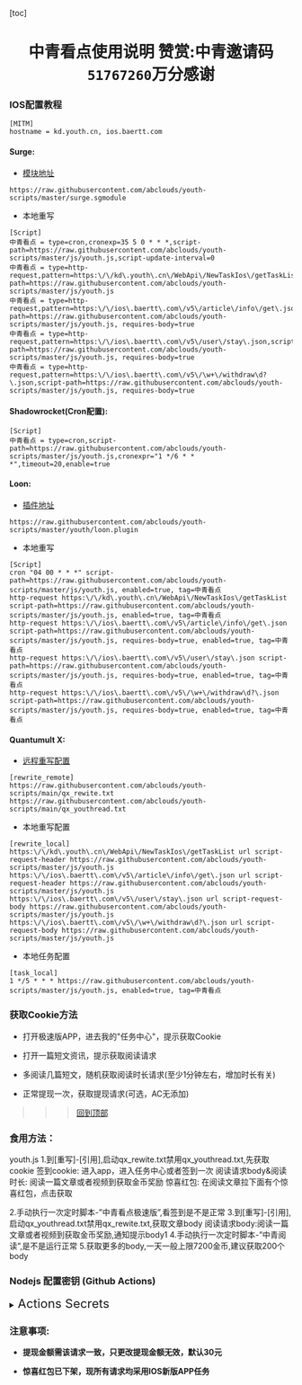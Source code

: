 

  [toc]  

 # <center> 中青看点使用说明 赞赏:中青邀请码`51767260`万分感谢</center>

### IOS配置教程
 ```
[MITM]
hostname = kd.youth.cn, ios.baertt.com 
 ```
#### Surge:
* [模块地址](https://raw.githubusercontent.com/abclouds/youth-scripts/master/surge.sgmodule)

 ```
https://raw.githubusercontent.com/abclouds/youth-scripts/master/surge.sgmodule
 ```
 * 本地重写
 
 ```
[Script]
中青看点 = type=cron,cronexp=35 5 0 * * *,script-path=https://raw.githubusercontent.com/abclouds/youth-scripts/master/js/youth.js,script-update-interval=0
中青看点 = type=http-request,pattern=https:\/\/kd\.youth\.cn\/WebApi\/NewTaskIos\/getTaskList,script-path=https://raw.githubusercontent.com/abclouds/youth-scripts/master/js/youth.js
中青看点 = type=http-request,pattern=https:\/\/ios\.baertt\.com\/v5\/article\/info\/get\.json,script-path=https://raw.githubusercontent.com/abclouds/youth-scripts/master/js/youth.js, requires-body=true
中青看点 = type=http-request,pattern=https:\/\/ios\.baertt\.com\/v5\/user\/stay\.json,script-path=https://raw.githubusercontent.com/abclouds/youth-scripts/master/js/youth.js, requires-body=true
中青看点 = type=http-request,pattern=https:\/\/ios\.baertt\.com\/v5\/\w+\/withdraw\d?\.json,script-path=https://raw.githubusercontent.com/abclouds/youth-scripts/master/js/youth.js, requires-body=true
```
#### Shadowrocket(Cron配置): 

```
[Script]
中青看点 = type=cron,script-path=https://raw.githubusercontent.com/abclouds/youth-scripts/master/js/youth.js,cronexpr="1 */6 * * *",timeout=20,enable=true
```
####  Loon:

* [插件地址](https://raw.githubusercontent.com/abclouds/youth-scripts/master/youth/loon.plugin)

 ```
https://raw.githubusercontent.com/abclouds/youth-scripts/master/youth/loon.plugin
 ```
* 本地重写
  
 ```
[Script]
cron "04 00 * * *" script-path=https://raw.githubusercontent.com/abclouds/youth-scripts/master/js/youth.js, enabled=true, tag=中青看点
http-request https:\/\/kd\.youth\.cn\/WebApi\/NewTaskIos\/getTaskList script-path=https://raw.githubusercontent.com/abclouds/youth-scripts/master/js/youth.js, enabled=true, tag=中青看点
http-request https:\/\/ios\.baertt\.com\/v5\/article\/info\/get\.json script-path=https://raw.githubusercontent.com/abclouds/youth-scripts/master/js/youth.js, requires-body=true, enabled=true, tag=中青看点
http-request https:\/\/ios\.baertt\.com\/v5\/user\/stay\.json script-path=https://raw.githubusercontent.com/abclouds/youth-scripts/master/js/youth.js, requires-body=true, enabled=true, tag=中青看点
http-request https:\/\/ios\.baertt\.com\/v5\/\w+\/withdraw\d?\.json script-path=https://raw.githubusercontent.com/abclouds/youth-scripts/master/js/youth.js, requires-body=true, enabled=true, tag=中青看点
```
#### Quantumult X:
   * [远程重写配置](https://raw.githubusercontent.com/abclouds/youth-scripts/main/qx_rewite.txt)
   
```
[rewrite_remote]
https://raw.githubusercontent.com/abclouds/youth-scripts/main/qx_rewite.txt
https://raw.githubusercontent.com/abclouds/youth-scripts/main/qx_youthread.txt
```
   * 本地重写配置
   
```
[rewrite_local]
https:\/\/kd\.youth\.cn\/WebApi\/NewTaskIos\/getTaskList url script-request-header https://raw.githubusercontent.com/abclouds/youth-scripts/master/js/youth.js
https:\/\/ios\.baertt\.com\/v5\/article\/info\/get\.json url script-request-header https://raw.githubusercontent.com/abclouds/youth-scripts/master/js/youth.js
https:\/\/ios\.baertt\.com\/v5\/user\/stay\.json url script-request-body https://raw.githubusercontent.com/abclouds/youth-scripts/master/js/youth.js
https:\/\/ios\.baertt\.com\/v5\/\w+\/withdraw\d?\.json url script-request-body https://raw.githubusercontent.com/abclouds/youth-scripts/master/js/youth.js
```


   * 本地任务配置
   
```
[task_local]
1 */5 * * * https://raw.githubusercontent.com/abclouds/youth-scripts/master/js/youth.js, enabled=true, tag=中青看点
```
###  获取Cookie方法
  * 打开极速版APP，进去我的"任务中心"，提示获取Cookie
  - 打开一篇短文资讯，提示获取阅读请求
  * 多阅读几篇短文，随机获取阅读时长请求(至少1分钟左右，增加时长有关)
  - 正常提现一次，获取提现请求(可选，AC无添加)
  
 >>> [回到顶部](#IOS配置教程)
 
### 食用方法：
youth.js
1.到[重写]-[引用],启动qx_rewite.txt禁用qx_youthread.txt,先获取cookie
签到cookie:
进入app，进入任务中心或者签到一次
阅读请求body&阅读时长:
阅读一篇文章或者视频到获取金币奖励
惊喜红包:
在阅读文章拉下面有个惊喜红包，点击获取

2.手动执行一次定时脚本-”中青看点极速版”,看签到是不是正常
3.到[重写]-[引用],启动qx_youthread.txt禁用qx_rewite.txt,获取文章body
阅读请求body:阅读一篇文章或者视频到获取金币奖励,通知提示body1
4.手动执行一次定时脚本-”中青阅读”,是不是运行正常
5.获取更多的body,一天一般上限7200金币,建议获取200个body

### Nodejs 配置密钥 (Github Actions)

<details>

  <summary>
    <span style="font-size:22">
       Actions Secrets 
    </span>
  </summary>  

| Name | 脚本相关YML | Value分割符 | 必须 / 可选 | 注意事项及样式(其中"xxx"代表任意字符) |
| :-------: | :------: | :-------: | ------ | ------- |
| YOUTH_HEADER | <span style="font-size:18; color:#0000ff"> 中青看点 youth.yml </span> |  #或者换行  | 必须 | 请求地址:  "https://kd.youth.cn/WebApi/NewTaskIos/getTaskList"，  <br>中青签到请求头引用: uid=xxx&cookie_id=xxx&cookie=xxx |
| YOUTH_ARTBODY | 同上 | &或者换行 | 必须 | 请求地址: "https://ios.baertt.com/v5/article/complete"， <br>阅读请求体: p=xxx |
| YOUTH_TIME | 同上 | &或者换行 | 必须 | 请求地址: "https://ios.baertt.com/v5/user/stay.json"，  <br>阅读时长请求体: p=xxx |
| YOUTH_NOTIFY_CONTROL | 同上 | true/false | 可选 | 中青通知开关 <br>默认当转盘次数为50或者100并且余额大于10元时推送通知 |
|  |  |  | - |  |
| YOUTH_READ | <span style="font-size:18; color:#0000ff">中青阅读 youth_read.yml</span> | &或者换行 | 必须 | 请求地址: "https://ios.baertt.com/v5/article/complete"，  <br>阅读请求体: p=xxx |
| YOUTH_START | <span style="font-size:18; color:#0000ff">中青浏览赚 youth_gain.yml</span> | & | 必须 | 请求地址: "https://ios.baertt.com/v5/task/browse_start.json"，  <br>阅读请求体: p=xxx |
| YOUTH_END | 同上 | & | 必须 | 请求地址: "https://ios.baertt.com/v5/task/browse_end.json"，  <br>阅读请求体: p=xxx |

</details>

 
### 注意事项:
 - __提现金额需该请求一致，只更改提现金额无效，默认30元__
 
 * __惊喜红包已下架，现所有请求均采用IOS新版APP任务__




  
  
  
  
  
